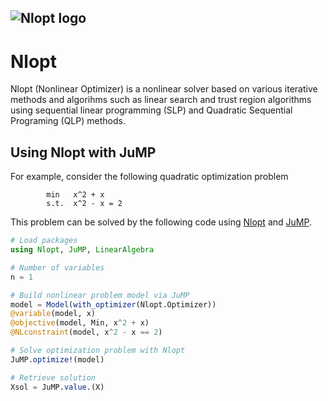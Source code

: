 ![Nlopt logo](https://github.com/ssadat/Nlopt/blob/master/logo/Logo-1.png "Nlopt logo")
---
# Nlopt

Nlopt (Nonlinear Optimizer) is a nonlinear solver based on various iterative methods and algorihms such as linear search and trust region algorithms using sequential linear programming (SLP) and Quadratic Sequential Programing (QLP) methods. 

## Using Nlopt with JuMP

For example, consider the following quadratic optimization problem
```
        min   x^2 + x 
        s.t.  x^2 - x = 2
```
This problem can be solved by the following code using [Nlopt](https://github.com/ssadat/Nlopt) and [JuMP](https://github.com/JuliaOpt/JuMP.jl). 
```julia
# Load packages
using Nlopt, JuMP, LinearAlgebra

# Number of variables
n = 1

# Build nonlinear problem model via JuMP
model = Model(with_optimizer(Nlopt.Optimizer))
@variable(model, x)
@objective(model, Min, x^2 + x)
@NLconstraint(model, x^2 - x == 2)

# Solve optimization problem with Nlopt
JuMP.optimize!(model)

# Retrieve solution
Xsol = JuMP.value.(X)
```

